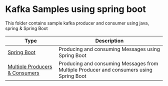 # Kafka Samples using spring boot

This folder contains sample kafka producer and consumer using java, spring & Spring Boot


| Type                                                                         | Description                                                                             |
|------------------------------------------------------------------------------|-----------------------------------------------------------------------------------------|
| [Spring Boot](./spring-boot)                                                 | Producing and consuming Messages using Spring Boot                                      |
| [Multiple Producers & Consumers](./spring-boot-multiple-producers-consumers) | Producing and consuming Messages from Multiple Producer and consumers using Spring Boot |
